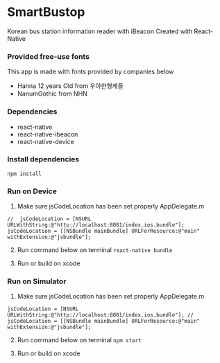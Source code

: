 # SmartBustop
Korean bus station information reader with iBeacon
Created with React-Native

### Provided free-use fonts
This app is made with fonts provided by companies below
- Hanna 12 years Old from 우아한형제들
- NanumGothic from NHN

### Dependencies
- react-native
- react-native-ibeacon
- react-native-device

### Install dependencies
`npm install`

### Run on Device

1. Make sure jsCodeLocation has been set properly AppDelegate.m

`
//  jsCodeLocation = [NSURL URLWithString:@"http://localhost:8081/index.ios.bundle"];
  jsCodeLocation = [[NSBundle mainBundle] URLForResource:@"main" withExtension:@"jsbundle"];
`

2. Run command below on terminal
`react-native bundle`

3. Run or build on xcode

### Run on Simulator

1. Make sure jsCodeLocation has been set properly AppDelegate.m

`
  jsCodeLocation = [NSURL URLWithString:@"http://localhost:8081/index.ios.bundle"];
//  jsCodeLocation = [[NSBundle mainBundle] URLForResource:@"main" withExtension:@"jsbundle"];
`

2. Run command below on terminal
`npm start`

3. Run or build on xcode
